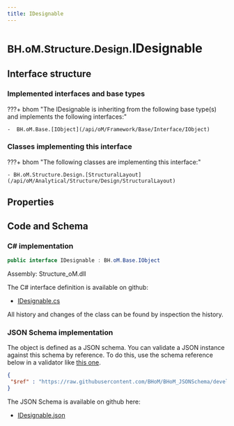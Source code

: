 ```yaml
---
title: IDesignable
---
```


# <small>BH.oM.Structure.Design.</small>**IDesignable**



## Interface structure

### Implemented interfaces and base types

???+ bhom "The IDesignable is inheriting from the following base type(s) and implements the following interfaces:"

    -  BH.oM.Base.[IObject](/api/oM/Framework/Base/Interface/IObject)


### Classes implementing this interface

???+ bhom "The following classes are implementing this interface:"

    - BH.oM.Structure.Design.[StructuralLayout](/api/oM/Analytical/Structure/Design/StructuralLayout)


## Properties

## Code and Schema

### C# implementation

``` C# title="C#"
public interface IDesignable : BH.oM.Base.IObject
```

Assembly: Structure_oM.dll

The C# interface definition is available on github:

- [IDesignable.cs](https://github.com/BHoM/BHoM/blob/develop/Structure_oM/Design\IDesignable.cs)

All history and changes of the class can be found by inspection the history.
### JSON Schema implementation

The object is defined as a JSON schema. You can validate a JSON instance against this schema by reference. To do this, use the schema reference below in a validator like [this one](https://www.jsonschemavalidator.net/).

``` json title="JSON Schema"
{
 "$ref" : "https://raw.githubusercontent.com/BHoM/BHoM_JSONSchema/develop/Structure_oM/Design/IDesignable.json"
}
```

The JSON Schema is available on github here:

- [IDesignable.json](https://github.com/BHoM/BHoM_JSONSchema/blob/develop/Structure_oM/Design/IDesignable.json)
